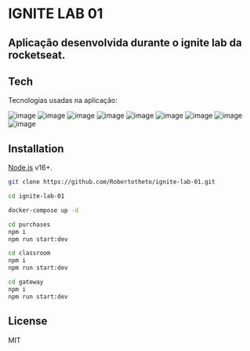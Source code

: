 # IGNITE LAB 01
## Aplicação desenvolvida durante o ignite lab da rocketseat.

## Tech

Tecnologias usadas na aplicação:

![image](https://img.shields.io/badge/TypeScript-007ACC?style=for-the-badge&logo=typescript&logoColor=white)
![image](https://img.shields.io/badge/Node.js-339933?style=for-the-badge&logo=nodedotjs&logoColor=white)
![image](https://img.shields.io/badge/React-20232A?style=for-the-badge&logo=react&logoColor=61DAFB)
![image](https://img.shields.io/badge/nextJS-white?style=for-the-badge&logo=react&logoColor=61DAFB)
![image](https://img.shields.io/badge/nestjs-E0234E?style=for-the-badge&logo=nestjs&logoColor=white)
![image](https://img.shields.io/badge/graphql-000?style=for-the-badge&logo=graphql&logoColor=white)
![image](https://img.shields.io/badge/kafka-white?style=for-the-badge&logo=apache-kafka&logoColor=black)
![image](https://img.shields.io/badge/apollo-1C107C?style=for-the-badge&logo=apollographql&logoColor=white)
![image](https://img.shields.io/badge/docker-007ACC?style=for-the-badge&logo=docker&logoColor=white)

## Installation

[Node.js](https://nodejs.org/) v16+.

```sh
git clone https://github.com/Robertotheto/ignite-lab-01.git

cd ignite-lab-01

docker-compose up -d

cd purchases
npm i
npm run start:dev

cd classroom
npm i
npm run start:dev

cd gateway
npm i
npm run start:dev

```

## License

MIT
